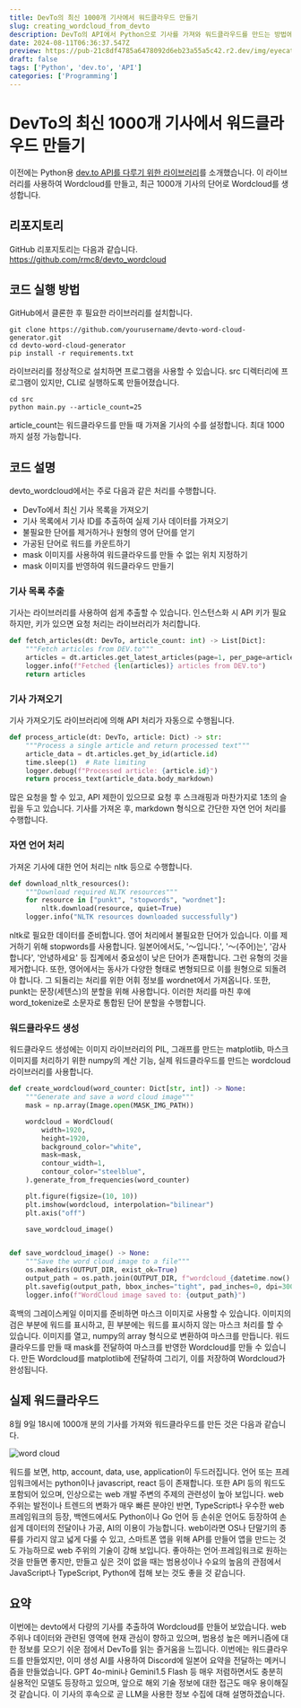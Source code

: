 ```yaml
---
title: DevTo의 최신 1000개 기사에서 워드클라우드 만들기
slug: creating_wordcloud_from_devto
description: DevTo의 API에서 Python으로 기사를 가져와 워드클라우드를 만드는 방법에 대해 설명합니다. 최신 1000개 기사에서 워드클라우드를 만들어 그 경향을 분석하여 DevTo의 기술 커뮤니티 경향을 파악하고, DevTo와 같은 해외 기술 정보를 얻는 이점에 대해 논의합니다.
date: 2024-08-11T06:36:37.547Z
preview: https://pub-21c8df4785a6478092d6eb23a55a5c42.r2.dev/img/eyecatch/devto_wordcloud_202407282354.webp
draft: false
tags: ['Python', 'dev.to', 'API']
categories: ['Programming']
---
```


# DevTo의 최신 1000개 기사에서 워드클라우드 만들기

이전에는 Python용 [dev.to API를 다루기 위한 라이브러리](https://rmc-8.com/introduction_devtopy)를 소개했습니다. 이 라이브러리를 사용하여 Wordcloud를 만들고, 최근 1000개 기사의 단어로 Wordcloud를 생성합니다.
  
## 리포지토리

GitHub 리포지토리는 다음과 같습니다.
<https://github.com/rmc8/devto_wordcloud>
  
## 코드 실행 방법

GitHub에서 클론한 후 필요한 라이브러리를 설치합니다.

```shell
git clone https://github.com/yourusername/devto-word-cloud-generator.git
cd devto-word-cloud-generator
pip install -r requirements.txt
```

라이브러리를 정상적으로 설치하면 프로그램을 사용할 수 있습니다. src 디렉터리에 프로그램이 있지만, CLI로 실행하도록 만들어졌습니다.

```shell
cd src
python main.py --article_count=25
```

article_count는 워드클라우드를 만들 때 가져올 기사의 수를 설정합니다. 최대 1000까지 설정 가능합니다.

## 코드 설명

devto_wordcloud에서는 주로 다음과 같은 처리를 수행합니다.

* DevTo에서 최신 기사 목록을 가져오기
* 기사 목록에서 기사 ID를 추출하여 실제 기사 데이터를 가져오기
* 불필요한 단어를 제거하거나 원형의 영어 단어를 얻기
* 가공된 단어로 워드를 카운트하기
* mask 이미지를 사용하여 워드클라우드를 만들 수 없는 위치 지정하기
* mask 이미지를 반영하여 워드클라우드 만들기

### 기사 목록 추출

기사는 라이브러리를 사용하여 쉽게 추출할 수 있습니다. 인스턴스화 시 API 키가 필요하지만, 키가 있으면 요청 처리는 라이브러리가 처리합니다.

```python
def fetch_articles(dt: DevTo, article_count: int) -> List[Dict]:
    """Fetch articles from DEV.to"""
    articles = dt.articles.get_latest_articles(page=1, per_page=article_count).articles
    logger.info(f"Fetched {len(articles)} articles from DEV.to")
    return articles
```

### 기사 가져오기

기사 가져오기도 라이브러리에 의해 API 처리가 자동으로 수행됩니다.

```python
def process_article(dt: DevTo, article: Dict) -> str:
    """Process a single article and return processed text"""
    article_data = dt.articles.get_by_id(article.id)
    time.sleep(1)  # Rate limiting
    logger.debug(f"Processed article: {article.id}")
    return process_text(article_data.body_markdown)
```

많은 요청을 할 수 있고, API 제한이 있으므로 요청 후 스크래핑과 마찬가지로 1초의 슬립을 두고 있습니다. 기사를 가져온 후, markdown 형식으로 간단한 자연 언어 처리를 수행합니다.

### 자연 언어 처리

가져온 기사에 대한 언어 처리는 nltk 등으로 수행합니다.

```python
def download_nltk_resources():
    """Download required NLTK resources"""
    for resource in ["punkt", "stopwords", "wordnet"]:
        nltk.download(resource, quiet=True)
    logger.info("NLTK resources downloaded successfully")
```

nltk로 필요한 데이터를 준비합니다. 영어 처리에서 불필요한 단어가 있습니다. 이를 제거하기 위해 stopwords를 사용합니다. 일본어에서도, '〜입니다.', '〜(주어)는', '감사합니다', '안녕하세요' 등 집계에서 중요성이 낮은 단어가 존재합니다. 그런 유형의 것을 제거합니다. 또한, 영어에서는 동사가 다양한 형태로 변형되므로 이를 원형으로 되돌려야 합니다. 그 되돌리는 처리를 위한 어휘 정보를 wordnet에서 가져옵니다. 또한, punkt는 문장(세텐스)의 분할을 위해 사용합니다. 이러한 처리를 마친 후에 word_tokenize로 소문자로 통합된 단어 분할을 수행합니다.

### 워드클라우드 생성

워드클라우드 생성에는 이미지 라이브러리의 PIL, 그래프를 만드는 matplotlib, 마스크 이미지를 처리하기 위한 numpy의 계산 기능, 실제 워드클라우드를 만드는 wordcloud 라이브러리를 사용합니다.

```python
def create_wordcloud(word_counter: Dict[str, int]) -> None:
    """Generate and save a word cloud image"""
    mask = np.array(Image.open(MASK_IMG_PATH))

    wordcloud = WordCloud(
        width=1920,
        height=1920,
        background_color="white",
        mask=mask,
        contour_width=1,
        contour_color="steelblue",
    ).generate_from_frequencies(word_counter)

    plt.figure(figsize=(10, 10))
    plt.imshow(wordcloud, interpolation="bilinear")
    plt.axis("off")

    save_wordcloud_image()


def save_wordcloud_image() -> None:
    """Save the word cloud image to a file"""
    os.makedirs(OUTPUT_DIR, exist_ok=True)
    output_path = os.path.join(OUTPUT_DIR, f"wordcloud_{datetime.now():%Y%m%d%H%M}.png")
    plt.savefig(output_path, bbox_inches="tight", pad_inches=0, dpi=300)
    logger.info(f"WordCloud image saved to: {output_path}")
```

흑백의 그레이스케일 이미지를 준비하면 마스크 이미지로 사용할 수 있습니다. 이미지의 검은 부분에 워드를 표시하고, 흰 부분에는 워드를 표시하지 않는 마스크 처리를 할 수 있습니다. 이미지를 열고, numpy의 array 형식으로 변환하여 마스크를 만듭니다. 워드클라우드를 만들 때 mask를 전달하여 마스크를 반영한 Wordcloud를 만들 수 있습니다. 만든 Wordcloud를 matplotlib에 전달하여 그리기, 이를 저장하여 Wordcloud가 완성됩니다.

## 실제 워드클라우드

8월 9일 18시에 1000개 분의 기사를 가져와 워드클라우드를 만든 것은 다음과 같습니다.

![word cloud](https://pub-21c8df4785a6478092d6eb23a55a5c42.r2.dev/img/article/wordcloud/wordcloud_202408091835.png)

워드를 보면, http, account, data, use, application이 두드러집니다. 언어 또는 프레임워크에서는 python이나 javascript, react 등이 존재합니다. 또한 API 등의 워드도 포함되어 있으며, 인상으로는 web 개발 주변의 주제의 관련성이 높아 보입니다. web 주위는 발전이나 트렌드의 변화가 매우 빠른 분야인 반면, TypeScript나 우수한 web 프레임워크의 등장, 백엔드에서도 Python이나 Go 언어 등 손쉬운 언어도 등장하여 손쉽게 데이터의 전달이나 가공, AI의 이용이 가능합니다. web이라면 OS나 단말기의 종류를 가리지 않고 넓게 다룰 수 있고, 스마트폰 앱을 위해 API를 만들어 앱을 만드는 것도 가능하므로 web 주위의 기술이 강해 보입니다. 좋아하는 언어·프레임워크로 원하는 것을 만들면 좋지만, 만들고 싶은 것이 없을 때는 범용성이나 수요의 높음의 관점에서 JavaScript나 TypeScript, Python에 접해 보는 것도 좋을 것 같습니다.

## 요약

이번에는 devto에서 다량의 기사를 추출하여 Wordcloud를 만들어 보았습니다. web 주위나 데이터와 관련된 영역에 현재 관심이 향하고 있으며, 범용성 높은 메커니즘에 대한 정보를 모으기 쉬운 점에서 DevTo를 읽는 즐거움을 느낍니다. 이번에는 워드클라우드를 만들었지만, 이미 생성 AI를 사용하여 Discord에 일본어 요약을 전달하는 메커니즘을 만들었습니다. GPT 4o-mini나 Gemini1.5 Flash 등 매우 저렴하면서도 충분히 실용적인 모델도 등장하고 있으며, 앞으로 해외 기술 정보에 대한 접근도 매우 용이해질 것 같습니다. 이 기사의 후속으로 곧 LLM을 사용한 정보 수집에 대해 설명하겠습니다.